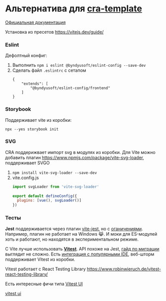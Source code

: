 # Альтернатива для [cra-template](https://github.com/Byndyusoft/cra-template)

[Официальная документация](https://vitejs.dev/)

Установка из пресетов https://vitejs.dev/guide/

### Eslint 
Дефолтный конфиг:
1. Выполнить `npm i eslint @byndyusoft/eslint-config --save-dev`
2. Сделать файл `.eslintrc` с сетапом
    ```
    {
        "extends": [
            "@byndyusoft/eslint-config/frontend"
        ]
    }
    ```

### Storybook
Поддерживает vite из коробки:

`npx --yes storybook init`

### SVG

CRA поддерижвает импорт svg в модулях из коробки. Для Vite можно добавить плагин https://www.npmjs.com/package/vite-svg-loader, поддерживает SVGO

1. `npm install vite-svg-loader --save-dev`
2. vite.config.js
   ```javascript
   import svgLoader from 'vite-svg-loader'
 
   export default defineConfig({
     plugins: [vue(), svgLoader()]
   })
   ```

### Тесты
**Jest** поддерживается через плагин [vite-jest](https://github.com/sodatea/vite-jest), но с [оганичениями](https://github.com/sodatea/vite-jest/tree/main/packages/vite-jest#limitations-and-differences-with-commonjs-tests). 
Например, плагин не работает на Windows 😹. И моки для ES-модулей хоть и работают, но находятся в экспериментальном режиме.

С Vite лучше использовать **[Vitest](https://vitest.dev/)**. API похоже на Jest, [гайд по миграции](https://vitest.dev/guide/migration.html) выглядит не сложно. Есть [интеграция с популярными IDE](https://vitest.dev/guide/ide.html), веб-шторм поддерживает Vitest из коробки.

Vitest работает с React Testing Library https://www.robinwieruch.de/vitest-react-testing-library/

Есть интересные фичи типа [Vitest UI](https://vitest.dev/guide/ui.html)

[vitest ui](https://user-images.githubusercontent.com/11247099/171992267-5cae2fa0-b927-400a-8eb1-da776974cb61.png)
